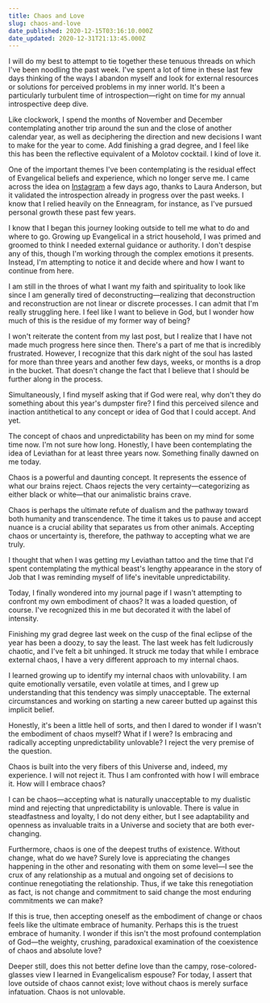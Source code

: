 ```yaml
---
title: Chaos and Love
slug: chaos-and-love
date_published: 2020-12-15T03:16:10.000Z
date_updated: 2020-12-31T21:13:45.000Z
---
```


I will do my best to attempt to tie together these tenuous threads on which I've been noodling the past week. I've spent a lot of time in these last few days thinking of the ways I abandon myself and look for external resources or solutions for perceived problems in my inner world. It's been a particularly turbulent time of introspection—right on time for my annual introspective deep dive.

Like clockwork, I spend the months of November and December contemplating another trip around the sun and the close of another calendar year, as well as deciphering the direction and new decisions I want to make for the year to come. Add finishing a grad degree, and I feel like this has been the reflective equivalent of a Molotov cocktail. I kind of love it.

One of the important themes I've been contemplating is the residual effect of Evangelical beliefs and experience, which no longer serve me. I came across the idea on [Instagram](https://www.instagram.com/p/CIn1EhiAqAJ/) a few days ago, thanks to Laura Anderson, but it validated the introspection already in progress over the past weeks. I know that I relied heavily on the Enneagram, for instance, as I've pursued personal growth these past few years.

I know that I began this journey looking outside to tell me what to do and where to go. Growing up Evangelical in a strict household, I was primed and groomed to think I needed external guidance or authority. I don't despise any of this, though I'm working through the complex emotions it presents. Instead, I'm attempting to notice it and decide where and how I want to continue from here.

I am still in the throes of what I want my faith and spirituality to look like since I am generally tired of deconstructing—realizing that deconstruction and reconstruction are not linear or discrete processes. I can admit that I'm really struggling here. I feel like I want to believe in God, but I wonder how much of this is the residue of my former way of being?

I won't reiterate the content from my last post, but I realize that I have not made much progress here since then. There's a part of me that is incredibly frustrated. However, I recognize that this dark night of the soul has lasted for more than three years and another few days, weeks, or months is a drop in the bucket. That doesn't change the fact that I believe that I should be further along in the process.

Simultaneously, I find myself asking that if God were real, why don't they do something about this year's dumpster fire? I find this perceived silence and inaction antithetical to any concept or idea of God that I could accept. And yet.

The concept of chaos and unpredictability has been on my mind for some time now. I'm not sure how long. Honestly, I have been contemplating the idea of Leviathan for at least three years now. Something finally dawned on me today.

Chaos is a powerful and daunting concept. It represents the essence of what our brains reject. Chaos rejects the very certainty—categorizing as either black or white—that our animalistic brains crave.

Chaos is perhaps the ultimate refute of dualism and the pathway toward both humanity and transcendence. The time it takes us to pause and accept nuance is a crucial ability that separates us from other animals. Accepting chaos or uncertainty is, therefore, the pathway to accepting what we are truly.

I thought that when I was getting my Leviathan tattoo and the time that I'd spent contemplating the mythical beast's lengthy appearance in the story of Job that I was reminding myself of life's inevitable unpredictability.

Today, I finally wondered into my journal page if I wasn't attempting to confront my own embodiment of chaos? It was a loaded question, of course. I've recognized this in me but decorated it with the label of intensity.

Finishing my grad degree last week on the cusp of the final eclipse of the year has been a doozy, to say the least. The last week has felt ludicrously chaotic, and I've felt a bit unhinged. It struck me today that while I embrace external chaos, I have a very different approach to my internal chaos.

I learned growing up to identify my internal chaos with unlovability. I am quite emotionally versatile, even volatile at times, and I grew up understanding that this tendency was simply unacceptable. The external circumstances and working on starting a new career butted up against this implicit belief.

Honestly, it's been a little hell of sorts, and then I dared to wonder if I wasn't the embodiment of chaos myself? What if I were? Is embracing and radically accepting unpredictability unlovable? I reject the very premise of the question.

Chaos is built into the very fibers of this Universe and, indeed, my experience. I will not reject it. Thus I am confronted with how I will embrace it. How will I embrace chaos?

I can be chaos—accepting what is naturally unacceptable to my dualistic mind and rejecting that unpredictability is unlovable. There is value in steadfastness and loyalty, I do not deny either, but I see adaptability and openness as invaluable traits in a Universe and society that are both ever-changing.

Furthermore, chaos is one of the deepest truths of existence. Without change, what do we have? Surely love is appreciating the changes happening in the other and resonating with them on some level—I see the crux of any relationship as a mutual and ongoing set of decisions to continue renegotiating the relationship. Thus, if we take this renegotiation as fact, is not change and commitment to said change the most enduring commitments we can make?

If this is true, then accepting oneself as the embodiment of change or chaos feels like the ultimate embrace of humanity. Perhaps this is the truest embrace of humanity. I wonder if this isn't the most profound contemplation of God—the weighty, crushing, paradoxical examination of the coexistence of chaos and absolute love?

Deeper still, does this not better define love than the campy, rose-colored-glasses view I learned in Evangelicalism espouse? For today, I assert that love outside of chaos cannot exist; love without chaos is merely surface infatuation. Chaos is not unlovable.
